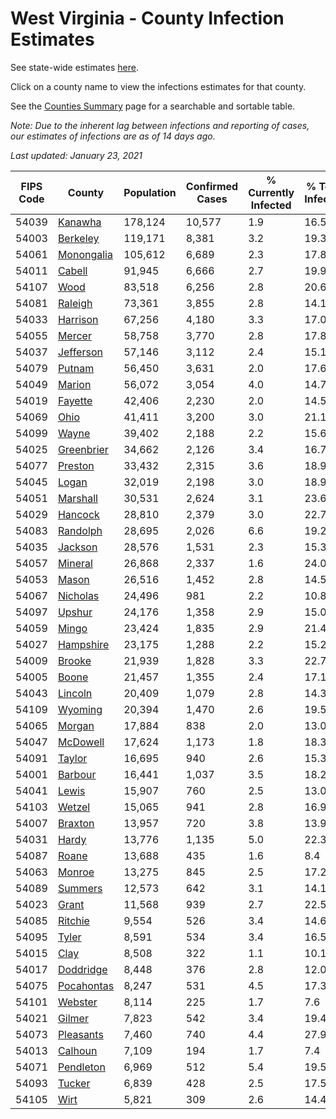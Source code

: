 # West Virginia - County Infection Estimates

See state-wide estimates [here](/infections/us-wv).

Click on a county name to view the infections estimates for that county.

See the [Counties Summary](/infections/summary-counties) page for a searchable and sortable table.

*Note: Due to the inherent lag between infections and reporting of cases, our estimates of infections are as of 14 days ago.*

*Last updated: January 23, 2021*

|   FIPS Code |                   County |   Population |   Confirmed Cases |   % Currently Infected |   % Total Infected |
|-------------|--------------------------|--------------|-------------------|------------------------|--------------------|
|       54039 |       [Kanawha](kanawha) |      178,124 |            10,577 |                    1.9 |               16.5 |
|       54003 |     [Berkeley](berkeley) |      119,171 |             8,381 |                    3.2 |               19.3 |
|       54061 | [Monongalia](monongalia) |      105,612 |             6,689 |                    2.3 |               17.8 |
|       54011 |         [Cabell](cabell) |       91,945 |             6,666 |                    2.7 |               19.9 |
|       54107 |             [Wood](wood) |       83,518 |             6,256 |                    2.8 |               20.6 |
|       54081 |       [Raleigh](raleigh) |       73,361 |             3,855 |                    2.8 |               14.1 |
|       54033 |     [Harrison](harrison) |       67,256 |             4,180 |                    3.3 |               17.0 |
|       54055 |         [Mercer](mercer) |       58,758 |             3,770 |                    2.8 |               17.8 |
|       54037 |   [Jefferson](jefferson) |       57,146 |             3,112 |                    2.4 |               15.1 |
|       54079 |         [Putnam](putnam) |       56,450 |             3,631 |                    2.0 |               17.6 |
|       54049 |         [Marion](marion) |       56,072 |             3,054 |                    4.0 |               14.7 |
|       54019 |       [Fayette](fayette) |       42,406 |             2,230 |                    2.0 |               14.5 |
|       54069 |             [Ohio](ohio) |       41,411 |             3,200 |                    3.0 |               21.1 |
|       54099 |           [Wayne](wayne) |       39,402 |             2,188 |                    2.2 |               15.6 |
|       54025 | [Greenbrier](greenbrier) |       34,662 |             2,126 |                    3.4 |               16.7 |
|       54077 |       [Preston](preston) |       33,432 |             2,315 |                    3.6 |               18.9 |
|       54045 |           [Logan](logan) |       32,019 |             2,198 |                    3.0 |               18.9 |
|       54051 |     [Marshall](marshall) |       30,531 |             2,624 |                    3.1 |               23.6 |
|       54029 |       [Hancock](hancock) |       28,810 |             2,379 |                    3.0 |               22.7 |
|       54083 |     [Randolph](randolph) |       28,695 |             2,026 |                    6.6 |               19.2 |
|       54035 |       [Jackson](jackson) |       28,576 |             1,531 |                    2.3 |               15.3 |
|       54057 |       [Mineral](mineral) |       26,868 |             2,337 |                    1.6 |               24.0 |
|       54053 |           [Mason](mason) |       26,516 |             1,452 |                    2.8 |               14.5 |
|       54067 |     [Nicholas](nicholas) |       24,496 |               981 |                    2.2 |               10.8 |
|       54097 |         [Upshur](upshur) |       24,176 |             1,358 |                    2.9 |               15.0 |
|       54059 |           [Mingo](mingo) |       23,424 |             1,835 |                    2.9 |               21.4 |
|       54027 |   [Hampshire](hampshire) |       23,175 |             1,288 |                    2.2 |               15.2 |
|       54009 |         [Brooke](brooke) |       21,939 |             1,828 |                    3.3 |               22.7 |
|       54005 |           [Boone](boone) |       21,457 |             1,355 |                    2.4 |               17.1 |
|       54043 |       [Lincoln](lincoln) |       20,409 |             1,079 |                    2.8 |               14.3 |
|       54109 |       [Wyoming](wyoming) |       20,394 |             1,470 |                    2.6 |               19.5 |
|       54065 |         [Morgan](morgan) |       17,884 |               838 |                    2.0 |               13.0 |
|       54047 |     [McDowell](mcdowell) |       17,624 |             1,173 |                    1.8 |               18.3 |
|       54091 |         [Taylor](taylor) |       16,695 |               940 |                    2.6 |               15.3 |
|       54001 |       [Barbour](barbour) |       16,441 |             1,037 |                    3.5 |               18.2 |
|       54041 |           [Lewis](lewis) |       15,907 |               760 |                    2.5 |               13.0 |
|       54103 |         [Wetzel](wetzel) |       15,065 |               941 |                    2.8 |               16.9 |
|       54007 |       [Braxton](braxton) |       13,957 |               720 |                    3.8 |               13.9 |
|       54031 |           [Hardy](hardy) |       13,776 |             1,135 |                    5.0 |               22.3 |
|       54087 |           [Roane](roane) |       13,688 |               435 |                    1.6 |                8.4 |
|       54063 |         [Monroe](monroe) |       13,275 |               845 |                    2.5 |               17.2 |
|       54089 |       [Summers](summers) |       12,573 |               642 |                    3.1 |               14.1 |
|       54023 |           [Grant](grant) |       11,568 |               939 |                    2.7 |               22.5 |
|       54085 |       [Ritchie](ritchie) |        9,554 |               526 |                    3.4 |               14.6 |
|       54095 |           [Tyler](tyler) |        8,591 |               534 |                    3.4 |               16.5 |
|       54015 |             [Clay](clay) |        8,508 |               322 |                    1.1 |               10.1 |
|       54017 |   [Doddridge](doddridge) |        8,448 |               376 |                    2.8 |               12.0 |
|       54075 | [Pocahontas](pocahontas) |        8,247 |               531 |                    4.5 |               17.3 |
|       54101 |       [Webster](webster) |        8,114 |               225 |                    1.7 |                7.6 |
|       54021 |         [Gilmer](gilmer) |        7,823 |               542 |                    3.4 |               19.4 |
|       54073 |   [Pleasants](pleasants) |        7,460 |               740 |                    4.4 |               27.9 |
|       54013 |       [Calhoun](calhoun) |        7,109 |               194 |                    1.7 |                7.4 |
|       54071 |   [Pendleton](pendleton) |        6,969 |               512 |                    5.4 |               19.5 |
|       54093 |         [Tucker](tucker) |        6,839 |               428 |                    2.5 |               17.5 |
|       54105 |             [Wirt](wirt) |        5,821 |               309 |                    2.6 |               14.4 |